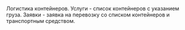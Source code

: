 Логистика контейнеров. 
Услуги - список контейнеров с указанием груза.
Заявки - заявка на перевозку со списком контейнеров и транспортным средством.